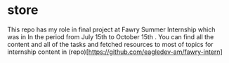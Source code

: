 # store
This repo has my role in final project at  Fawry Summer Internship which was in In the period from July 15th to October 15th . You can find all the content and all of the tasks and fetched resources to most of topics for internship content in (repo)[https://github.com/eagledev-am/fawry-intern]
